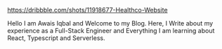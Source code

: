 https://dribbble.com/shots/11918677-Healthco-Website

Hello I am Awais Iqbal and Welcome to my Blog. Here, I Write about my experience as
a Full-Stack Engineer and Everything I am learning about React, Typescript and Serverless.

